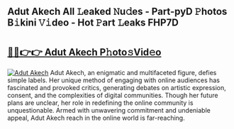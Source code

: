 ## Adut Akech All 𝙻eaked 𝙽u𝚍es - Part-pyD 𝙿hotos B𝚒kini 𝚅𝚒deo - Hot 𝙿art 𝙻eaks FHP7D

# <h2><a href="http://ld29xx.urlbe.top/?page=Adut+Akech">🔗🔗👉👉 Adut Akech P𝚑oto𝚜Vid𝚎o</a></h2>

[![Adut Akech](https://i.imgur.com/eBuTRDB.gif)](http://ld29xx.urlbe.top/?page=Adut+Akech)
Adut Akech, an enigmatic and multifaceted figure, defies simple labels. Her unique method of engaging with online audiences has fascinated and provoked critics, generating debates on artistic expression, consent, and the complexities of digital communities. Though her future plans are unclear, her role in redefining the online community is unquestionable. Armed with unwavering commitment and undeniable appeal, Adut Akech reach in the online world is far-reaching.
